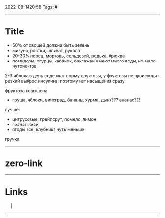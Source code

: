 2022-08-1420:56
Tags: #

---
# Title
- 50% от овощей должна быть зелень
- мизуно, ростки, шпинат, рукола
- 20-30% перец, морковь, сельдерей, редька, брюква
- помидоры, огурцы, кабачок, баклажан имеют много воды, но мало нутриентов

2-3 яблока в день содержат норму фруктозы, у фруктозы не происходит резкий выброс инсулина, поэтому нет насыщения сразу

фруктоза повышена
- груша, яблоки, виноград, бананы, хурма,  дыня??? ананас???

лучше:
- цитрусовые, грейпфрут, помело, лимон
- гранат, киви,  
- ягоды все, клубника чуть меньше 

гручка



---
# zero-link


---
# Links
 &emsp; | &emsp; 


---
